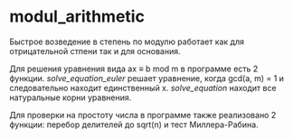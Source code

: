 # modul_arithmetic

Быстрое возведение в степень по модулю работает как для отрицательной стпени так и для основания.

Для решения уравнения вида ax ≡ b mod m в программе есть 2 функции. *solve_equation_euler* решает уравнение,
когда gcd(a, m) = 1 и следовательно находит единственный x. *solve_equation* находит все натуральные корни уравнения.

Для проверки на простоту числа в программе также реализовано 2 функции: перебор делителей до sqrt(n) и тест Миллера-Рабина.
